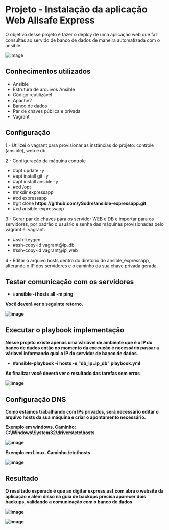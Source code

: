 # Projeto - Instalação da aplicação Web Allsafe Express

O objetivo desse projeto é fazer o deploy de uma aplicação web que faz consultas ao servido de banco de dados de maneira automatizada com o ansible.

![image](https://github.com/ySodre/ansible-expressapp/assets/89286829/121f1aac-2b68-493b-81c2-1789bf6c25e2)

## Conhecimentos utilizados
  <ul>
    <li>Ansible</li>
    <li>Estrutura de arquivos Ansible</li>
    <li>Código reutilizável</li>
    <li>Apache2</li>
    <li>Banco de dados</li>
    <li>Par de chaves pública e privada</li>
    <li>Vagrant</li>
  </ul>

## Configuração

1 - Utilizei o vagrant para provisionar as instâncias do projeto: controle (ansible), web e db.

2 - Configuração da máquina controle

  <ul>
    <li>#apt update -y</li>
    <li>#apt install git -y</li>
    <li>#apt install ansible -y </li>
    <li>#cd /opt</li>
    <li>#mkdir expressapp</li>
    <li>#cd expressapp</li>
    <li>#git clone <strong>https://github.com/ySodre/ansible-expressapp.git</strong></li>
    <li>#cd ansible-expressapp</li>
 </ul>

3 - Gerar par de chaves para os servidor WEB e DB e importar para os servidores, por padrão o usuário e senha das máquinas provisionadas pelo vagrant é: vagrant.

  <ul>
    <li>#ssh-keygen</li>
    <li>#ssh-copy-id vagrant@ip_db</li>
    <li>#ssh-copy-id vagrant@ip_web</li>
  </ul>
4 - Editar o arquivo hosts dentro do diretorio do ansible_expressapp, alterando o IP dos servidores e o caminho da sua chave privada gerada.

## Testar comunicação com os servidores

  <ul>
    <li>#<strong>ansible -i hosts all -m ping</li>
  </ul>
      
  Você deverá ver o seguinte retorno.
      
  ![image](https://github.com/ySodre/ansible-expressapp/assets/89286829/ac0f7557-a632-4f28-bb58-0cb430fb397c)

## Executar o playbook implementação

Nesse projeto existe apenas uma váriável de ambiente que é o IP do banco de dados então no momento da execução é necessário passar a váriavel informando qual o IP do servidor de banco de dados.

  <ul>
    <li>#ansible-playbook -i hosts -e "db_ip=ip_db" playbook.yml </li>
  </ul>

Ao finalizar você deverá ver o resultado das tarefas sem erros

![image](https://github.com/ySodre/ansible-expressapp/assets/89286829/b0d45ff6-cd68-48fd-86a3-6e4eb3ac8ada)

## Configuração DNS

Como estamos trabalhando com IPs privados, será necessário editar o arquivo hosts da sua máquina e criar o apontamento necessário.

Exemplo em windows. Caminho: C:\Windows\System32\drivers\etc\hosts

![image](https://github.com/ySodre/ansible-expressapp/assets/89286829/925eb3f2-a15a-4452-8abc-4d9f9f0ad964)

Exemplo em Linux. Caminho /etc/hosts

![image](https://github.com/ySodre/ansible-expressapp/assets/89286829/d1124001-5bb0-4491-9f72-a42c7c9db640)

## Resultado

O resultado esperado é que ao digitar express.asf.com abra o website da aplicação e além disso na guia de backups precisa aparecer dois backups, validando a comunicação com o banco de dados.

![image](https://github.com/ySodre/ansible-expressapp/assets/89286829/2a4ef44b-240f-4862-8c9c-9cc35e454de3)

![image](https://github.com/ySodre/ansible-expressapp/assets/89286829/2dc13b09-1509-4099-b3d8-e09b18dd02a9)





